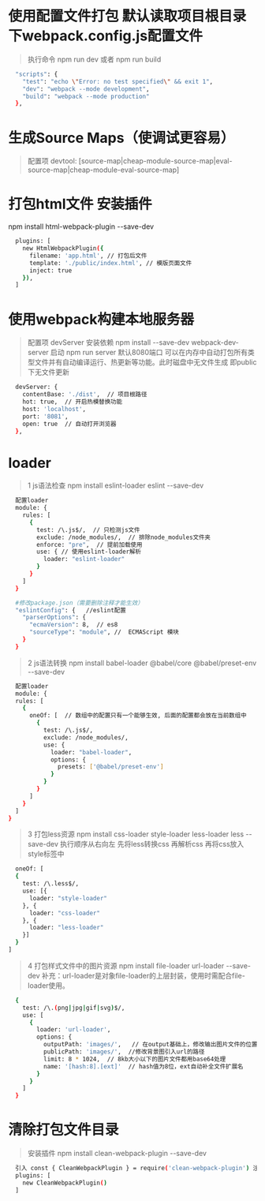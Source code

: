 # 使用配置文件打包 默认读取项目根目录下webpack.config.js配置文件
> 执行命令 npm run dev 或者 npm run build
```bash
  "scripts": {
    "test": "echo \"Error: no test specified\" && exit 1",
    "dev": "webpack --mode development",
    "build": "webpack --mode production"
  },
```

# 生成Source Maps（使调试更容易）
> 配置项 devtool: [source-map|cheap-module-source-map|eval-source-map|cheap-module-eval-source-map]

# 打包html文件 安装插件
npm install html-webpack-plugin --save-dev
```bash
  plugins: [
    new HtmlWebpackPlugin({
      filename: 'app.html', // 打包后文件
      template: './public/index.html', // 模版页面文件
      inject: true
    }),
  ]
```

# 使用webpack构建本地服务器
> 配置项 devServer
安装依赖 npm install --save-dev webpack-dev-server
启动 npm run server 默认8080端口
可以在内存中自动打包所有类型文件并有自动编译运行、热更新等功能。此时磁盘中无文件生成 即public下无文件更新
```bash
  devServer: {
    contentBase: './dist',  // 项目根路径
    hot: true,  // 开启热模替换功能
    host: 'localhost',
    port: '8081',
    open: true  // 自动打开浏览器
  },
```

# loader
> 1 js语法检查 npm install eslint-loader eslint --save-dev
```bash
  配置loader
  module: {
    rules: [
      {
        test: /\.js$/,  // 只检测js文件
        exclude: /node_modules/,  // 排除node_modules文件夹
        enforce: "pre",  // 提前加载使用
        use: { // 使用eslint-loader解析
          loader: "eslint-loader" 
        }
      }        
    ]
  }

  #修改package.json（需要删除注释才能生效）
  "eslintConfig": {   //eslint配置
    "parserOptions": {  
      "ecmaVersion": 8,  // es8
      "sourceType": "module", //  ECMAScript 模块
    }
  }
```
> 2 js语法转换 npm install babel-loader @babel/core @babel/preset-env --save-dev
```bash
  配置loader
  module: {
  rules: [
    {
      oneOf: [  // 数组中的配置只有一个能够生效, 后面的配置都会放在当前数组中
        {
          test: /\.js$/,
          exclude: /node_modules/,
          use: {
            loader: "babel-loader",
            options: {
              presets: ['@babel/preset-env']
            }
          }
        }
      ]
    }
  ]
}
```
> 3 打包less资源 npm install css-loader style-loader less-loader less --save-dev
执行顺序从右向左 先将less转换css 再解析css 再将css放入style标签中
```bash
  oneOf: [
  {
    test: /\.less$/,
    use: [{
      loader: "style-loader"
    }, {
      loader: "css-loader" 
    }, {
      loader: "less-loader" 
    }]
  }
]
```
> 4 打包样式文件中的图片资源 npm install file-loader url-loader --save-dev
补充：url-loader是对象file-loader的上层封装，使用时需配合file-loader使用。
```bash
  {
    test: /\.(png|jpg|gif|svg)$/,
    use: [
      {
        loader: 'url-loader',
        options: {
          outputPath: 'images/',   // 在output基础上，修改输出图片文件的位置
          publicPath: 'images/',  //修改背景图引入url的路径
          limit: 8 * 1024,  // 8kb大小以下的图片文件都用base64处理
          name: '[hash:8].[ext]'  // hash值为8位，ext自动补全文件扩展名
        }
      }
    ]
  }
```

# 清除打包文件目录
> 安装插件 npm install clean-webpack-plugin --save-dev
```bash
  引入 const { CleanWebpackPlugin } = require('clean-webpack-plugin') 注意有{}
  plugins: [
    new CleanWebpackPlugin()
  ]
```
